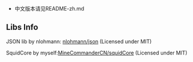 - 中文版本请见README-zh.md

## Libs Info

JSON lib by nlohmann: [nlohmann/json](https://github.com/nlohmann/json) (Licensed under MIT)

SquidCore by myself:[MineCommanderCN/squidCore](https://github.com/MineCommanderCN/squidCore) (Licensed under MIT)